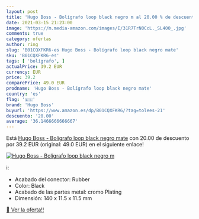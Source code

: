 ```yaml
---
layout: post
title: 'Hugo Boss - Bolígrafo loop black negro m al 20.00 % de descuento'
date: 2021-03-15 21:23:00
image: 'https://m.media-amazon.com/images/I/31R7TrN0CcL._SL400_.jpg'
comments: true
category: ofertas
author: ring
slug: 'B01CQXFKR6-es Hugo Boss - Bolígrafo loop black negro mate'
sku: 'B01CQXFKR6-es'
tags: [ 'bolígrafo', ]
actualPrice: 39.2 EUR
currency: EUR
price: 39.2
comparePrice: 49.0 EUR
prodname: 'Hugo Boss - Bolígrafo loop black negro mate'
country: 'es'
flag: '🇪🇸'
brand: 'Hugo Boss'
buyurl: 'https://www.amazon.es/dp/B01CQXFKR6/?tag=tolees-21'
descuento: '20.00'
average: '36.1466666666667'
---
```


Está [Hugo Boss - Bolígrafo loop black negro mate](https://www.amazon.es/dp/B01CQXFKR6/?tag=tolees-21) con 20.00 de descuento por 39.2 EUR (original: 49.0 EUR) en el siguiente enlace!

[![Hugo Boss - Bolígrafo loop black negro m](https://m.media-amazon.com/images/I/31R7TrN0CcL._SL400_.jpg)](https://www.amazon.es/dp/B01CQXFKR6/?tag=tolees-21)

ℹ️:

- Acabado del conector: Rubber
- Color: Black
- Acabado de las partes metal: cromo Plating
- Dimensión: 140 x 11.5 x 11.5 mm

[🛒 Ver la oferta!!](https://www.amazon.es/dp/B01CQXFKR6/?tag=tolees-21)
